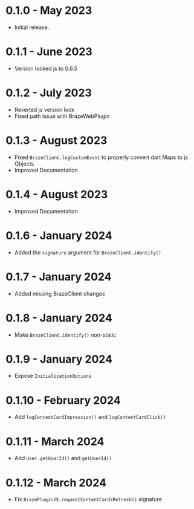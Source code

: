 # 0.1.0 - May 2023

- Initial release.

# 0.1.1 - June 2023

- Version locked js to 0.6.5

# 0.1.2 - July 2023

- Reverted js version lock
- Fixed path issue with BrazeWebPlugin

# 0.1.3 - August 2023

- Fixed `BrazeClient.logCustomEvent` to properly convert dart Maps to js Objects
- Improved Documentation

# 0.1.4 - August 2023

- Improved Documentation

# 0.1.6 - January 2024

- Added the `signature` argument for `BrazeClient.identify()`

# 0.1.7 - January 2024

- Added missing BrazeClient changes

# 0.1.8 - January 2024

- Make `BrazeClient.identify()` non-static

# 0.1.9 - January 2024

- Expose `InitializationOptions`

# 0.1.10 - February 2024

- Add `logContentCardImpression()` and `logContentCardClick()`

# 0.1.11 - March 2024

- Add `User.getUserId()` and `getUserId()`

# 0.1.12 - March 2024

- Fix `BrazePluginJS.requestContentCardsRefresh()` signature

